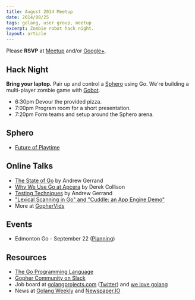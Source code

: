 ```yaml
---
title: August 2014 Meetup
date: 2014/08/25
tags: golang, user group, meetup
excerpt: Zombie robot hack night.
layout: article
---
```


Please **RSVP** at [Meetup](http://www.meetup.com/startupedmonton/events/qfwsfhyslbhc/) and/or [Google+](https://plus.google.com/events/c7di1e56ds3pi66n4rp1ejjlhpo?authkey=CKzv8PmlpNb4pAE).

## Hack Night

**Bring your laptop.** Pair up and control a [Sphero](http://www.gosphero.com/) using Go. We're building a multi-player zombie game with [Gobot](http://gobot.io/).

* 6:30pm Devour the provided pizza.
* 7:00pm Program room for a short presentation.
* 7:20pm Form teams and setup around the Sphero arena.

## Sphero

* [Future of Playtime](http://live.huffingtonpost.com/r/segment/sphero-high-tech-toys/53e507b302a76070870000c0)

## Online Talks

* [The State of Go](http://www.hakkalabs.co/articles/state-go) by Andrew Gerrand
* [Why We Use Go at Apcera](http://www.hakkalabs.co/articles/why-we-use-go) by Derek Collison
* [Testing Techniques](https://www.youtube.com/watch?v=ndmB0bj7eyw) by Andrew Gerrand
* ["Lexical Scanning in Go" and "Cuddle: an App Engine Demo"](http://blog.golang.org/two-go-talks-lexical-scanning-in-go-and)
* More at [GopherVids](http://gophervids.appspot.com/)

## Events

* Edmonton Go - September 22 ([Planning](https://github.com/edmontongo/presentations/issues/12))

## Resources

* [The Go Programming Language](http://golang.org/)
* [Gopher Community on Slack](http://blog.gopheracademy.com/gophers-slack-community)
* Job board at [golangprojects.com](http://www.golangprojects.com/) ([Twitter](https://twitter.com/golangprojects)) and [we love golang](http://www.welovegolang.com/)
* News at [Golang Weekly](http://www.golangweekly.com/) and [Newspaper.IO](http://www.newspaper.io/golang)
